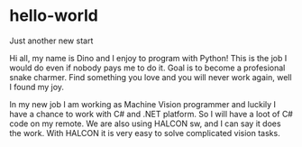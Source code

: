 # hello-world
Just another new start

Hi all, my name is Dino and I enjoy to program with Python! This is the job I would do even if nobody pays me to do it.
Goal is to become a profesional snake charmer. Find something you love and you will never work again, well I found my joy.

In my new job I am working as Machine Vision programmer and luckily I have a chance to work with C# and .NET platform.
So I will have a loot of C# code on my remote. We are also using HALCON sw, and I can say it does the work. With HALCON it is very easy to solve complicated vision tasks.
